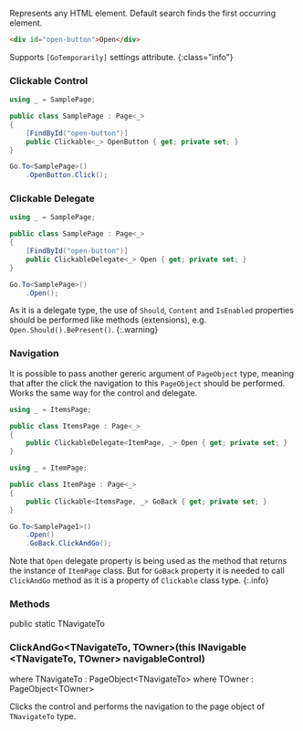 Represents any HTML element. Default search finds the first occurring element.

```html
<div id="open-button">Open</div>
```

Supports `[GoTemporarily]` settings attribute.
{:class="info"}

### Clickable Control

```cs
using _ = SamplePage;

public class SamplePage : Page<_>
{
    [FindById("open-button")]
    public Clickable<_> OpenButton { get; private set; }
}
```
```cs
Go.To<SamplePage>()
    .OpenButton.Click();
```

### Clickable Delegate

```cs
using _ = SamplePage;

public class SamplePage : Page<_>
{
    [FindById("open-button")]
    public ClickableDelegate<_> Open { get; private set; }
}
```
```cs
Go.To<SamplePage>()
    .Open();
```

As it is a delegate type, the use of `Should`, `Content` and `IsEnabled` properties should be performed like methods (extensions), e.g. `Open.Should().BePresent()`.
{:.warning}

### Navigation

It is possible to pass another gereric argument of `PageObject` type, meaning that after the click the navigation to this `PageObject` should be performed. Works the same way for the control and delegate.

```cs
using _ = ItemsPage;

public class ItemsPage : Page<_>
{
    public ClickableDelegate<ItemPage, _> Open { get; private set; }
}
```
```cs
using _ = ItemPage;

public class ItemPage : Page<_>
{
    public Clickable<ItemsPage, _> GoBack { get; private set; }
}
```
```cs
Go.To<SamplePage1>()
    .Open()
    .GoBack.ClickAndGo();
```

Note that `Open` delegate property is being used as the method that returns the instance of `ItemPage` class. But for `GoBack` property it is needed to call `ClickAndGo` method as it is a property of `Clickable` class type.
{:.info}

### Methods

<div class="member">
    <span class="head"><span class="keyword">public</span> <span class="keyword">static</span> <span class="type">TNavigateTo</span></span>
    <h3><span class="body">ClickAndGo<wbr>&lt;<span class="type">TNavigateTo</span>, <span class="type">TOwner</span>&gt;</span><span class="tail">(<span class="keyword">this</span> <span class="type">INavigable</span><wbr>&lt;<span class="type">TNavigateTo</span>, <span class="type">TOwner</span>&gt; navigableControl)</span></h3>
    <span class="where"><span class="keyword">where</span> <span class="type">TNavigateTo</span> : <span class="type">PageObject</span><wbr>&lt;<span class="type">TNavigateTo</span>&gt;</span>
    <span class="where"><span class="keyword">where</span> <span class="type">TOwner</span> : <span class="type">PageObject</span><wbr>&lt;<span class="type">TOwner</span>&gt;</span>
</div>

Clicks the control and performs the navigation to the page object of `TNavigateTo` type.